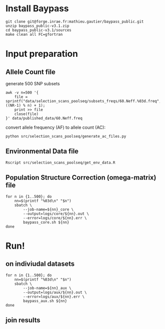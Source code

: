 # Install Baypass
```
git clone git@forge.inrae.fr:mathieu.gautier/baypass_public.git
unzip baypass_public-v3.1.zip
cd baypass_public-v3.1/sources
make clean all FC=gfortran
```
# Input preparation

## Allele Count file

generate 500 SNP subsets
```
awk -v n=500 '{
    file = sprintf("data/selection_scans_poolseq/subsets_freqs/60.Neff.%03d.freq", ((NR-1) % n) + 1);
    print >> file
    close(file)
}' data/published_data/60.Neff.freq
```

convert allele frequency (AF) to allele count (AC):
```
python src/selection_scans_poolseq/generate_ac_files.py
```

## Environmental Data file

```
Rscript src/selection_scans_poolseq/get_env_data.R
```

## Population Structure Correction (omega-matrix) file

```
for n in {1..500}; do
    nn=$(printf "%03d\n" "$n")
    sbatch \
        --job-name=${nn}_core \
        --output=logs/core/${nn}.out \
        --error=logs/core/${nn}.err \
        baypass_core.sh ${nn}     
done
```

# Run!

## on indiviudal datasets

```
for n in {1..500}; do
    nn=$(printf "%03d\n" "$n")
    sbatch \
        --job-name=${nn}_aux \
        --output=logs/aux/${nn}.out \
        --error=logs/aux/${nn}.err \
        baypass_aux.sh ${nn}     
done
```

## join results

```

```
